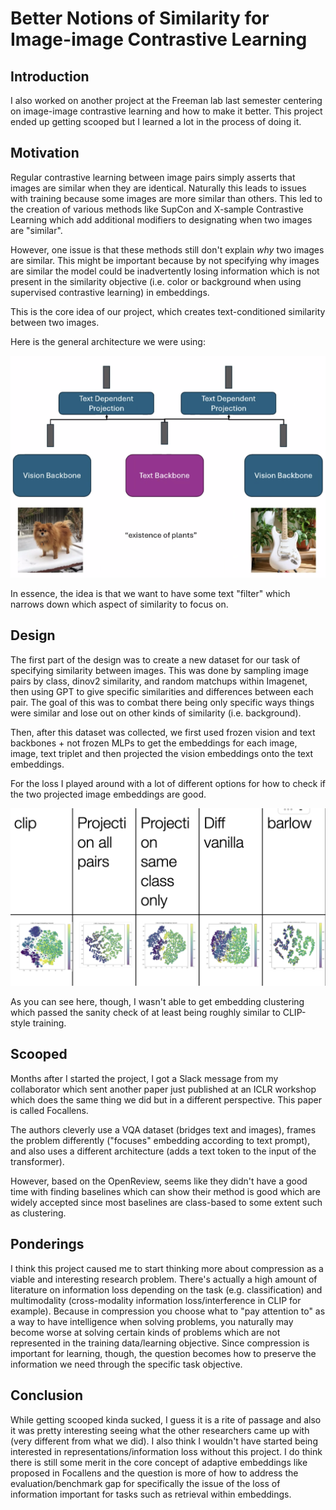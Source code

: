 # Better Notions of Similarity for Image-image Contrastive Learning

## Introduction
I also worked on another project at the Freeman lab last semester centering on image-image contrastive learning and how to make it better. This project ended up getting scooped but I learned a lot in the process of doing it. 

## Motivation
Regular contrastive learning between image pairs simply asserts that images are similar when they are identical. Naturally this leads to issues with training because some images are more similar than others. This led to the creation of various methods like SupCon and X-sample Contrastive Learning which add additional modifiers to designating when two images are "similar".

However, one issue is that these methods still don't explain *why* two images are similar. This might be important because by not specifying why images are similar the model could be inadvertently losing information which is not present in the similarity objective (i.e. color or background when using supervised contrastive learning) in embeddings.

This is the core idea of our project, which creates text-conditioned similarity between two images. 

Here is the general architecture we were using:

![backbone](images/architecture-text-sim.png)

In essence, the idea is that we want to have some text "filter" which narrows down which aspect of similarity to focus on.

## Design

The first part of the design was to create a new dataset for our task of specifying similarity between images. This was done by sampling image pairs by class, dinov2 similarity, and random matchups within Imagenet, then using GPT to give specific similarities and differences between each pair. The goal of this was to combat there being only specific ways things were similar and lose out on other kinds of similarity (i.e. background).

Then, after this dataset was collected, we first used frozen vision and text backbones + not frozen MLPs to get the embeddings for each image, image, text triplet and then projected the vision embeddings onto the text embeddings. 

For the loss I played around with a lot of different options for how to check if the two projected image embeddings are good. 

![graph of embeddings](images/emb-graph.png)

As you can see here, though, I wasn't able to get embedding clustering which passed the sanity check of at least being roughly similar to CLIP-style training.

## Scooped
Months after I started the project, I got a Slack message from my collaborator which sent another paper just published at an ICLR workshop which does the same thing we did but in a different perspective. This paper is called Focallens.

The authors cleverly use a VQA dataset (bridges text and images), frames the problem differently ("focuses" embedding according to text prompt), and also uses a different architecture (adds a text token to the input of the transformer).

However, based on the OpenReview, seems like they didn't have a good time with finding baselines which can show their method is good which are widely accepted since most baselines are class-based to some extent such as clustering.

## Ponderings
I think this project caused me to start thinking more about compression as a viable and interesting research problem. There's actually a high amount of literature on information loss depending on the task (e.g. classification) and multimodality (cross-modality information loss/interference in CLIP for example). Because in compression you choose what to "pay attention to" as a way to have intelligence when solving problems, you naturally may become worse at solving certain kinds of problems which are not represented in the training data/learning objective. Since compression is important for learning, though, the question becomes how to preserve the information we need through the specific task objective.

## Conclusion
While getting scooped kinda sucked, I guess it is a rite of passage and also it was pretty interesting seeing what the other researchers came up with (very different from what we did). I also think I wouldn't have started being interested in representations/information loss without this project. I do think there is still some merit in the core concept of adaptive embeddings like proposed in Focallens and the question is more of how to address the evaluation/benchmark gap for specifically the issue of the loss of information important for tasks such as retrieval within embeddings.